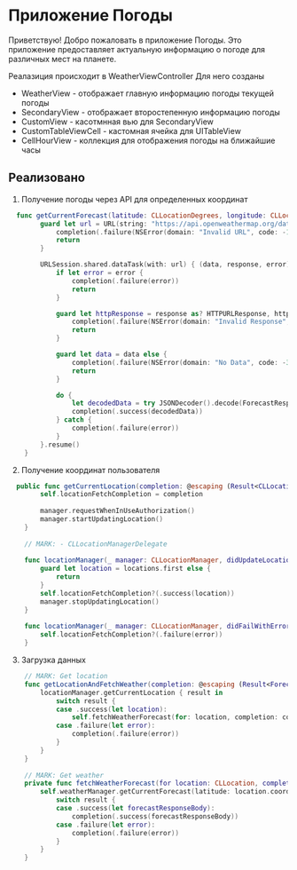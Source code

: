 # Приложение Погоды


Приветствую! Добро пожаловать в приложение Погоды. Это приложение предоставляет актуальную информацию о погоде для различных мест на планете.

Реалазиция происходит в WeatherViewController 
Для него созданы  
- WeatherView - отображает главную информацию погоды текущей погоды
-   SecondaryView - отображает второстепенную информацию погоды 
-   CustomView -  касотмнная вью для SecondaryView
-   CustomTableViewCell - кастомная ячейка для  UITableView
-   CellHourView - коллекция для отображения погоды на ближайшие часы

## Реализовано 
1. Получение погоды через API для определенных координат
```swift
  func getCurrentForecast(latitude: CLLocationDegrees, longitude: CLLocationDegrees, completion: @escaping (Result<ForecastResponseBody, Error>) -> Void) {
        guard let url = URL(string: "https://api.openweathermap.org/data/2.5/forecast?lat=\(latitude)&lon=\(longitude)&appid=\(apiKey)&units=metric") else {
            completion(.failure(NSError(domain: "Invalid URL", code: -1, userInfo: nil)))
            return
        }

        URLSession.shared.dataTask(with: url) { (data, response, error) in
            if let error = error {
                completion(.failure(error))
                return
            }

            guard let httpResponse = response as? HTTPURLResponse, httpResponse.statusCode == 200 else {
                completion(.failure(NSError(domain: "Invalid Response", code: -2, userInfo: nil)))
                return
            }

            guard let data = data else {
                completion(.failure(NSError(domain: "No Data", code: -3, userInfo: nil)))
                return
            }

            do {
                let decodedData = try JSONDecoder().decode(ForecastResponseBody.self, from: data)
                completion(.success(decodedData))
            } catch {
                completion(.failure(error))
            }
        }.resume()
    }
```
2. Получение координат пользователя 

```swift
  public func getCurrentLocation(completion: @escaping (Result<CLLocation, Error>) -> Void) {
        self.locationFetchCompletion = completion
        
        manager.requestWhenInUseAuthorization()
        manager.startUpdatingLocation()
    }
    
    // MARK: - CLLocationManagerDelegate
    
    func locationManager(_ manager: CLLocationManager, didUpdateLocations locations: [CLLocation]) {
        guard let location = locations.first else {
            return
        }
        self.locationFetchCompletion?(.success(location))
        manager.stopUpdatingLocation()
    }
    
    func locationManager(_ manager: CLLocationManager, didFailWithError error: Error) {
        self.locationFetchCompletion?(.failure(error))
    }
```

3. Загрузка данных 
```swift
    // MARK: Get location
    func getLocationAndFetchWeather(completion: @escaping (Result<ForecastResponseBody, Error>) -> Void) {
        locationManager.getCurrentLocation { result in
            switch result {
            case .success(let location):
                self.fetchWeatherForecast(for: location, completion: completion)
            case .failure(let error):
                completion(.failure(error))
            }
        }
    }
    
    // MARK: Get weather
    private func fetchWeatherForecast(for location: CLLocation, completion: @escaping (Result<ForecastResponseBody, Error>) -> Void) {
        self.weatherManager.getCurrentForecast(latitude: location.coordinate.latitude, longitude: location.coordinate.longitude) { result in
            switch result {
            case .success(let forecastResponseBody):
                completion(.success(forecastResponseBody))
            case .failure(let error):
                completion(.failure(error))
            }
        }
    }
```


